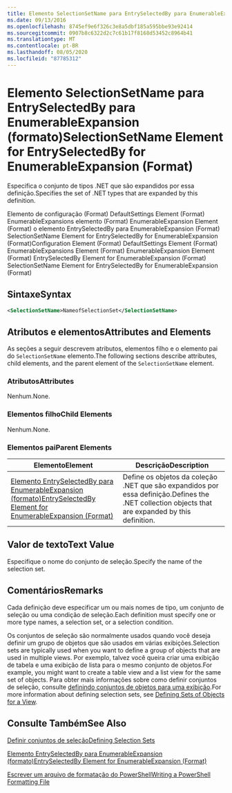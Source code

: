 ```yaml
---
title: Elemento SelectionSetName para EntrySelectedBy para EnumerableExpansion (Format) | Microsoft Docs
ms.date: 09/13/2016
ms.openlocfilehash: 8745ef9e6f326c3e8a5dbf185a595bbe93e92414
ms.sourcegitcommit: 0907b8c6322d2c7c61b17f8168d53452c8964b41
ms.translationtype: MT
ms.contentlocale: pt-BR
ms.lasthandoff: 08/05/2020
ms.locfileid: "87785312"
---
```

# <a name="selectionsetname-element-for-entryselectedby-for-enumerableexpansion-format"></a><span data-ttu-id="1e4e8-102">Elemento SelectionSetName para EntrySelectedBy para EnumerableExpansion (formato)</span><span class="sxs-lookup"><span data-stu-id="1e4e8-102">SelectionSetName Element for EntrySelectedBy for EnumerableExpansion (Format)</span></span>

<span data-ttu-id="1e4e8-103">Especifica o conjunto de tipos .NET que são expandidos por essa definição.</span><span class="sxs-lookup"><span data-stu-id="1e4e8-103">Specifies the set of .NET types that are expanded by this definition.</span></span>

<span data-ttu-id="1e4e8-104">Elemento de configuração (Format) DefaultSettings Element (Format) EnumerableExpansions elemento (Format) EnumerableExpansion Element (Format) o elemento EntrySelectedBy para EnumerableExpansion (Format) SelectionSetName Element for EntrySelectedBy for EnumerableExpansion (Format)</span><span class="sxs-lookup"><span data-stu-id="1e4e8-104">Configuration Element (Format) DefaultSettings Element (Format) EnumerableExpansions Element (Format) EnumerableExpansion Element (Format) EntrySelectedBy Element for EnumerableExpansion (Format) SelectionSetName Element for EntrySelectedBy for EnumerableExpansion (Format)</span></span>

## <a name="syntax"></a><span data-ttu-id="1e4e8-105">Sintaxe</span><span class="sxs-lookup"><span data-stu-id="1e4e8-105">Syntax</span></span>

```xml
<SelectionSetName>NameofSelectionSet</SelectionSetName>

```

## <a name="attributes-and-elements"></a><span data-ttu-id="1e4e8-106">Atributos e elementos</span><span class="sxs-lookup"><span data-stu-id="1e4e8-106">Attributes and Elements</span></span>

<span data-ttu-id="1e4e8-107">As seções a seguir descrevem atributos, elementos filho e o elemento pai do `SelectionSetName` elemento.</span><span class="sxs-lookup"><span data-stu-id="1e4e8-107">The following sections describe attributes, child elements, and the parent element of the `SelectionSetName` element.</span></span>

### <a name="attributes"></a><span data-ttu-id="1e4e8-108">Atributos</span><span class="sxs-lookup"><span data-stu-id="1e4e8-108">Attributes</span></span>

<span data-ttu-id="1e4e8-109">Nenhum.</span><span class="sxs-lookup"><span data-stu-id="1e4e8-109">None.</span></span>

### <a name="child-elements"></a><span data-ttu-id="1e4e8-110">Elementos filho</span><span class="sxs-lookup"><span data-stu-id="1e4e8-110">Child Elements</span></span>

<span data-ttu-id="1e4e8-111">Nenhum.</span><span class="sxs-lookup"><span data-stu-id="1e4e8-111">None.</span></span>

### <a name="parent-elements"></a><span data-ttu-id="1e4e8-112">Elementos pai</span><span class="sxs-lookup"><span data-stu-id="1e4e8-112">Parent Elements</span></span>

|<span data-ttu-id="1e4e8-113">Elemento</span><span class="sxs-lookup"><span data-stu-id="1e4e8-113">Element</span></span>|<span data-ttu-id="1e4e8-114">Descrição</span><span class="sxs-lookup"><span data-stu-id="1e4e8-114">Description</span></span>|
|-------------|-----------------|
|[<span data-ttu-id="1e4e8-115">Elemento EntrySelectedBy para EnumerableExpansion (formato)</span><span class="sxs-lookup"><span data-stu-id="1e4e8-115">EntrySelectedBy Element for EnumerableExpansion (Format)</span></span>](./entryselectedby-element-for-enumerableexpansion-format.md)|<span data-ttu-id="1e4e8-116">Define os objetos da coleção .NET que são expandidos por essa definição.</span><span class="sxs-lookup"><span data-stu-id="1e4e8-116">Defines the .NET collection objects that are expanded by this definition.</span></span>|

## <a name="text-value"></a><span data-ttu-id="1e4e8-117">Valor de texto</span><span class="sxs-lookup"><span data-stu-id="1e4e8-117">Text Value</span></span>

<span data-ttu-id="1e4e8-118">Especifique o nome do conjunto de seleção.</span><span class="sxs-lookup"><span data-stu-id="1e4e8-118">Specify the name of the selection set.</span></span>

## <a name="remarks"></a><span data-ttu-id="1e4e8-119">Comentários</span><span class="sxs-lookup"><span data-stu-id="1e4e8-119">Remarks</span></span>

<span data-ttu-id="1e4e8-120">Cada definição deve especificar um ou mais nomes de tipo, um conjunto de seleção ou uma condição de seleção.</span><span class="sxs-lookup"><span data-stu-id="1e4e8-120">Each definition must specify one or more type names, a selection set, or a selection condition.</span></span>

<span data-ttu-id="1e4e8-121">Os conjuntos de seleção são normalmente usados quando você deseja definir um grupo de objetos que são usados em várias exibições.</span><span class="sxs-lookup"><span data-stu-id="1e4e8-121">Selection sets are typically used when you want to define a group of objects that are used in multiple views.</span></span> <span data-ttu-id="1e4e8-122">Por exemplo, talvez você queira criar uma exibição de tabela e uma exibição de lista para o mesmo conjunto de objetos.</span><span class="sxs-lookup"><span data-stu-id="1e4e8-122">For example, you might want to create a table view and a list view for the same set of objects.</span></span> <span data-ttu-id="1e4e8-123">Para obter mais informações sobre como definir conjuntos de seleção, consulte [definindo conjuntos de objetos para uma exibição](./defining-selection-sets.md).</span><span class="sxs-lookup"><span data-stu-id="1e4e8-123">For more information about defining selection sets, see [Defining Sets of Objects for a View](./defining-selection-sets.md).</span></span>

## <a name="see-also"></a><span data-ttu-id="1e4e8-124">Consulte Também</span><span class="sxs-lookup"><span data-stu-id="1e4e8-124">See Also</span></span>

[<span data-ttu-id="1e4e8-125">Definir conjuntos de seleção</span><span class="sxs-lookup"><span data-stu-id="1e4e8-125">Defining Selection Sets</span></span>](./defining-selection-sets.md)

[<span data-ttu-id="1e4e8-126">Elemento EntrySelectedBy para EnumerableExpansion (formato)</span><span class="sxs-lookup"><span data-stu-id="1e4e8-126">EntrySelectedBy Element for EnumerableExpansion (Format)</span></span>](./entryselectedby-element-for-enumerableexpansion-format.md)

[<span data-ttu-id="1e4e8-127">Escrever um arquivo de formatação do PowerShell</span><span class="sxs-lookup"><span data-stu-id="1e4e8-127">Writing a PowerShell Formatting File</span></span>](./writing-a-powershell-formatting-file.md)
